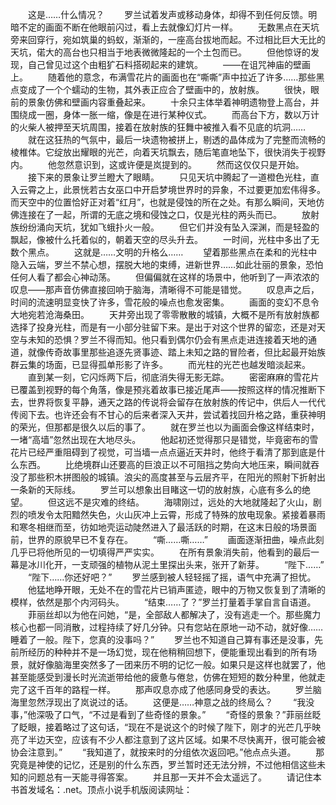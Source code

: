 　　这是……什么情况？
　　罗兰试着发声或移动身体，却得不到任何反馈。明暗不定的画面不断在他眼前闪过，看上去就像幻灯片一样。
　　无数黑点在天坑旁来回穿行，宛如筑巢的蚂蚁，渐渐的，一座高台拔地而起。不过相比巨大无比的天坑，偌大的高台也只相当于地表微微隆起的一个土包而已。
　　但他惊讶的发现，自己曾见过这个由粗犷石料搭砌起来的建筑。
　　——在诅咒神庙的壁画上。
　　随着他的意念，布满雪花片的画面也在“嘶嘶”声中拉近了许多……那些黑点变成了一个个蠕动的生物，其外表正应合了壁画中的，放射族。
　　很快，眼前的景象仿佛和壁画内容重叠起来。
　　十余只主体举着神明遗物登上高台，并围绕成一圈，身体一胀一缩，像是在进行某种仪式。
　　而高台下方，数以万计的火柴人被押至天坑周围，接着在放射族的狂舞中被推入看不见底的坑洞……
　　就在这狂热的气氛中，最后一块遗物被拼上，剔透的晶体成为了完整而流畅的棱椎体。它绽放出耀眼的光芒，向着天坑飘去，随后笔直地坠下，很快消失于视野内。
　　他忽然意识到，这或许便是岚提到的。
　　然而这仅仅只是开始。
　　接下来的景象让罗兰瞪大了眼睛。
　　只见天坑中腾起了一道橙色光柱，直入云霄之上，此景恍若古女巫口中开启梦境世界时的异象，不过要更加宏伟得多。而天空中的位置恰好正对着“红月”，也就是侵蚀的所在之处。有那么瞬间，天地仿佛连接在了一起，所谓的无底之境和侵蚀之口，仅是光柱的两头而已。
　　放射族纷纷涌向天坑，犹如飞蛾扑火一般。
　　但它们并没有坠入深渊，而是轻盈的飘起，像被什么托着似的，朝着天空的尽头升去。
　　一时间，光柱中多出了无数个黑点。
　　这就是……文明的升格么……
　　望着那些黑点在柔和的光柱中隐入云端，罗兰不禁心想，摆脱大地的束缚，进新世界……如此壮丽的景象，恐怕任何人看了都会心神动荡。
　　但偏偏就在这样的场景中，他听到了一声浓浓的叹息——那声音仿佛直接回响于脑海，清晰得不可能是错觉。
　　叹息声之后，时间的流速明显变快了许多，雪花般的噪点也愈发密集。
　　画面的变幻不息令大地宛若沧海桑田。
　　天井旁出现了零零散散的城镇，大概不是所有放射族都选择了投身光柱，而是有一小部分驻留下来。是出于对这个世界的留恋，还是对天空与未知的恐惧？罗兰不得而知。他只看到偶尔仍会有黑点走进连接着天地的通道，就像传奇故事里那些追逐先贤事迹、踏上未知之路的冒险者，但比起最开始族群云集的场面，已显得孤单形影了许多。
　　而光柱的光芒也越发暗淡起来。
　　直到某一刻，它闪烁两下后，彻底消失得无影无踪。
　　密密麻麻的雪花片已覆盖到视野的每个角落，像是预兆着故事已接近尾声——按照这样的情况推断下去，世界将恢复平静，通天之路的传说将会留存在放射族的传记中，供后人一代代传阅下去。也许还会有不甘心的后来者深入天井，尝试着找回升格之路，重获神明的荣光，但那都是很久以后的事了。
　　就在罗兰也以为画面会像这样结束时，一堵“高墙”忽然出现在大地尽头。
　　他起初还觉得那只是错觉，毕竟密布的雪花片已经严重阻碍到了视觉，可当墙一点点逼近天井时，他终于看清了那到底是什么东西。
　　比绝境群山还要高的巨浪正以不可阻挡之势向大地压来，瞬间就吞没了那些积木拼图般的城镇。浪尖的高度甚至与云层齐平，在阳光的照射下折射出一条新的天际线。
　　罗兰可以想象出目睹这一切的放射族，心底有多么的绝望。
　　但这远不是灾难的终结。
　　海啸刚过，远处的大地就隆起了火山，剧烈的喷发令太阳黯然失色，火山灰冲上云霄，形成了特殊的放电现象。紧接着暴雨和寒冬相继而至，彷如地壳运动陡然进入了最活跃的时期，在这末日般的场景面前，世界的原貌早已不复存在。
　　“嘶……嘶……”
　　画面逐渐扭曲，噪点此刻几乎已将他所见的一切填得严严实实。
　　在所有景象消失前，他看到的最后一幕是冰川化开，一支顽强的植物从泥土里探出头来，张开了新芽。
　　“陛下……”
　　“陛下……你还好吧？”
　　罗兰感到被人轻轻摇了摇，语气中充满了担忧。
　　他猛地睁开眼，无处不在的雪花片已销声匿迹，眼中的万物又恢复到了清晰的模样，依然是那个内河码头。
　　“结束……了？”罗兰打量着手掌自言自语道。
　　菲丽丝却以为他在问她，“是，全部敌人都解决了，没有逃走一个。那些魔力核心也都一同消散，过程持续了好几分钟。只有您站在原地一动不动，就好像……睡着了一般。陛下，您真的没事吗？”
　　罗兰也不知道自己算有事还是没事，先前所经历的种种并不是一场幻觉，现在他稍稍回想下，便能重现出看到的所有场景，就好像脑海里突然多了一团来历不明的记忆一般。如果只是这样也就罢了，他甚至能感受到漫长时光流逝带给他的疲惫与倦怠，仿佛在短短的数分种里，他就走完了这千百年的路程一样。
　　那声叹息亦成了他感同身受的表达。
　　罗兰脑海里忽然浮现出了岚说过的话。
　　这便是……神意之战的终局么？
　　“我没事，”他深吸了口气，“不过是看到了些奇怪的景象。”
　　“奇怪的景象？”菲丽丝眨了眨眼，接着略过了这句话，“现在不是说这个的时候了陛下，刚才的光芒几乎映亮了半边天空，应该有不少人都注意到了这片区域。如果不尽快离开，很可能会被协会注意到。”
　　“我知道了，就按来时的分组依次返回吧。”他点点头道。
　　那究竟是神使的记忆，还是别的什么东西，罗兰暂时还无法分辨，不过他相信这些未知的问题总有一天能寻得答案。
　　并且那一天并不会太遥远了。
　　请记住本书首发域名：.net。顶点小说手机版阅读网址：
